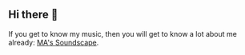 ## Hi there 👋

If you get to know my music, then you will get to know a lot about me already: [MA's Soundscape](https://open.spotify.com/playlist/4V0klsS2CqQykhZkNJZxdS). 


<!--
**ptma17/ptma17** is a ✨ _special_ ✨ repository because its `README.md` (this file) appears on your GitHub profile.

Here are some ideas to get you started:

- 🔭 I’m currently working on ...
- 🌱 I’m currently learning ...
- 👯 I’m looking to collaborate on ...
- 🤔 I’m looking for help with ...
- 💬 Ask me about ...
- 📫 How to reach me: ...
- 😄 Pronouns: ...
- ⚡ Fun fact: ...
-->
